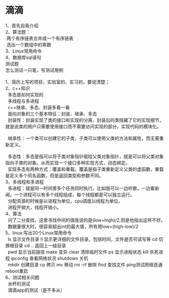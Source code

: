 滴滴
==
1、首先自我介绍<br>
2、算法题：<br>
  两个有序链表合并成一个有序链表<br>
  选出一个数组中的素数<br>
3、Linux常用命令<br>
4、数据库sql语句<br>
测试题<br>
怎么测试一只笔，写测试用例<br>
<br>
1、简历上写的项目，实验室的、实习的，要说清楚；<br>
2、c++知识<br>
   多态是如何实现的<br>
   多线程与多进程<br>
   c++继承、多态、封装多看一看<br>
   面向对象的三个基本特征：封装、继承、多态<br>
   封装性：封装实现了类的接口和实现的分离，封装后的类隐藏了它的实现细节，就是说类的用户只需要使用接口而不需要访问实现的部分，实现代码的模块化。<br>
   <br>
   继承性：一个类可以创建它的子类，子类可以使用父类的方法和属性，而无需重新定义。<br>
   <br>
   多态性：多态是指可以将子类对象指针赋给父类对象指针，就是可以将父类对象指向子类的对象。从而实现一个接口多种实现方式，动态绑定。<br>
   实现多态有两种方式：覆盖和重载。覆盖是指子类重新定义父类的虚函数，重载是定义多个同名函数，但是返回类型和参数不同。<br>
3、多线程和多进程<br>
   多进程：就是同一时间里多个任务同时执行。比如我可以一边听歌，一边看新闻。一个进程可以有多个线程组成，每个线程都是可以独立运行。<br>
   分配资源的时候是以进程为单位，cpu调度以线程为单位。<br>
   进程开销大，线程开销小。<br>
4、算法<br>
   问了二分查找，这里寻找中间的值我说的是(low+high)/2,但是他指出这样不好。<br>
   数据量很大时，很容易超出int的最大值，所有用low+(high-low)/2<br>
5、linux:写出20个Linux常用命令<br>
   ls 显示文件目录 ll 显示更详细的文件目录，包括时间，文件是否可读写等 cd 切换根目录 cd .. 返回上一级目录 <br>
   pwd 显示当前路径 make 变异 clear 清除临时文件 ps 显示进程状态 kill 杀死进程 ipconfig 查看网络状况 shutdown 关机<br>
   mkdir 创建目录 cp 拷贝 mv 移动 rm -rf 删除 find 查找文件 ping测试网络连通 reboot重启<br>
6、测试相关问题<br>
   水杯的测试<br>
   滴滴app的测试（差不多从）
   

